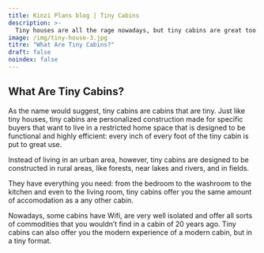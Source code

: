 ```yaml
---
title: Kinzi Plans blog | Tiny Cabins
description: >-
  Tiny houses are all the rage nowadays, but tiny cabins are great too! Kinzi Plans is dedicated to offer what’s best in the industry in terms of tiny cabins and houses!
image: /img/tiny-house-3.jpg
titre: "What Are Tiny Cabins?"
draft: false
noindex: false
---
```

## What Are Tiny Cabins?

<!-- split -->
As the name would suggest, tiny cabins are cabins that are tiny. Just like tiny houses, tiny cabins are personalized construction made for specific buyers that want to live in a restricted home space that is designed to be functional and highly efficient: every inch of every foot of the tiny cabin is put to great use. 

Instead of living in an urban area, however, tiny cabins are designed to be constructed in rural areas, like forests, near lakes and rivers, and in fields. 

<!-- split -->
They have everything you need: from the bedroom to the washroom to the kitchen and even to the living room, tiny cabins offer you the same amount of accomodation as a any other cabin. 

Nowadays, some cabins have Wifi, are very well isolated and offer all sorts of commodities that you wouldn’t find in a cabin of 20 years ago. Tiny cabins can also offer you the modern experience of a modern cabin, but in a tiny format.

